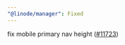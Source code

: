 ```yaml
---
"@linode/manager": Fixed
---
```


fix mobile primary nav height ([#11723](https://github.com/linode/manager/pull/11723))
